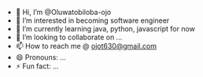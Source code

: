 - 👋 Hi, I’m @Oluwatobiloba-ojo
- 👀 I’m interested in becoming software engineer
- 🌱 I’m currently learning java, python, javascript for now
- 💞️ I’m looking to collaborate on ...
- 📫 How to reach me @ ojot630@gmail.com
- 😄 Pronouns: ...
- ⚡ Fun fact: ...

<!---
Oluwatobiloba-ojo/Oluwatobiloba-ojo is a ✨ special ✨ repository because its `README.md` (this file) appears on your GitHub profile.
You can click the Preview link to take a look at your changes.
--->
